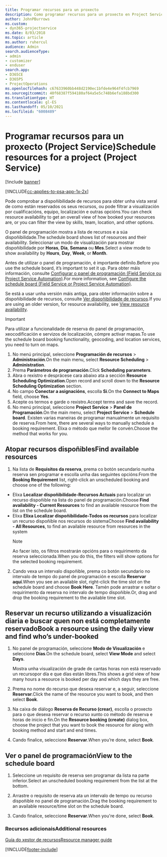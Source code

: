 ```yaml
---
title: Programar recursos para un proxecto
description: Como programar recursos para un proxecto en Project Service
author: JohnPBurrows
ms.custom:
- dyn365-projectservice
ms.date: 8/03/2018
ms.topic: article
ms.author: ruhercul
audience: Admin
search.audienceType:
- admin
- customizer
- enduser
search.app:
- D365CE
- D365PS
- ProjectOperations
ms.openlocfilehash: c67633960bb448d2190ec1bfde4e964f4fcb7969
ms.sourcegitcommit: 40f68387f594180af64a5e5c748b6efa188bd300
ms.translationtype: HT
ms.contentlocale: gl-ES
ms.lasthandoff: 05/10/2021
ms.locfileid: "6008489"
---
```

# <a name="schedule-resources-for-a-project-project-service"></a><span data-ttu-id="687ce-103">Programar recursos para un proxecto (Project Service)</span><span class="sxs-lookup"><span data-stu-id="687ce-103">Schedule resources for a project (Project Service)</span></span>

[!include [banner](../includes/psa-now-project-operations.md)]

[!INCLUDE[cc-applies-to-psa-app-1x-2x](../includes/cc-applies-to-psa-app-1x-2x.md)]

<span data-ttu-id="687ce-104">Pode comprobar a dispoñibilidade de recursos para obter unha vista xeral de como están reservados os seus recursos, ou pode filtrar a visualización por cualificacións, equipo, localización e outras opcións.</span><span class="sxs-lookup"><span data-stu-id="687ce-104">You can check resource availability to get an overall view of how booked your resources are, or you can filter the view by skills, team, location, and other options.</span></span>  
  
<span data-ttu-id="687ce-105">O panel de programación mostra a lista de recursos e a súa dispoñibilidade.</span><span class="sxs-lookup"><span data-stu-id="687ce-105">The schedule board shows list of resources and their availability.</span></span> <span data-ttu-id="687ce-106">Seleccionar un modo de visualización para mostrar dispoñibilidade por **Horas**, **Día**, **Semana** ou **Mes**.</span><span class="sxs-lookup"><span data-stu-id="687ce-106">Select a view mode to show availability by **Hours**, **Day**, **Week**, or **Month**.</span></span>  
  
<span data-ttu-id="687ce-107">Antes de utilizar o panel de programación, é importante definilo.</span><span class="sxs-lookup"><span data-stu-id="687ce-107">Before you use the schedule board, it’s important to set it up.</span></span> <span data-ttu-id="687ce-108">Para obter máis información, consulte [Configurar o panel de programación (Field Service ou Project Service Automation)](/dynamics365/field-service/configure-schedule-board).</span><span class="sxs-lookup"><span data-stu-id="687ce-108">For more information, see [Configure the schedule board (Field Service or Project Service Automation)](/dynamics365/field-service/configure-schedule-board).</span></span>
  
<span data-ttu-id="687ce-109">Se está a usar unha versión máis antiga, para obter información sobre a dispoñibilidade de recursos, consulte [Ver dispoñibilidade de recursos](../psa/view-resource-availability.md).</span><span class="sxs-lookup"><span data-stu-id="687ce-109">If you are using an older version, for resource availability, see [View resource availability](../psa/view-resource-availability.md).</span></span>  

> [!IMPORTANT]
>  <span data-ttu-id="687ce-110">Para utilizar a funcionalidade de reserva do panel de programación, xeocodificación e servizos de localización, cómpre activar mapas.</span><span class="sxs-lookup"><span data-stu-id="687ce-110">To use the schedule board booking functionality, geocoding, and location services, you need to turn on maps.</span></span>  
> 
> 1. <span data-ttu-id="687ce-111">No menú principal, seleccione **Programación de recursos** > **Administración**.</span><span class="sxs-lookup"><span data-stu-id="687ce-111">On the main menu, select **Resource Scheduling** > **Administration**.</span></span>  
> 2. <span data-ttu-id="687ce-112">Prema **Parámetros de programación**.</span><span class="sxs-lookup"><span data-stu-id="687ce-112">Click **Scheduling parameters**.</span></span>  
> 3. <span data-ttu-id="687ce-113">Abra o rexistro e desprácese cara abaixo ata a sección **Resource Scheduling Optimization**.</span><span class="sxs-lookup"><span data-stu-id="687ce-113">Open record and scroll down to the **Resource Scheduling Optimization** section.</span></span>  
> 4. <span data-ttu-id="687ce-114">No campo **Conectar a asignacións**, escolla **Si**.</span><span class="sxs-lookup"><span data-stu-id="687ce-114">On the **Connect to Maps** field, choose **Yes**.</span></span>  
> 5. <span data-ttu-id="687ce-115">Acepte os termos e garde o rexistro.</span><span class="sxs-lookup"><span data-stu-id="687ce-115">Accept terms and save the record.</span></span>  
> 6. <span data-ttu-id="687ce-116">No menú principal, seleccione **Project Service** > **Panel de Programación**.</span><span class="sxs-lookup"><span data-stu-id="687ce-116">On the main menu, select **Project Service** > **Schedule board**.</span></span> <span data-ttu-id="687ce-117">Existen varias maneiras de programar manualmente un requisito de reserva.</span><span class="sxs-lookup"><span data-stu-id="687ce-117">From here, there are several ways to manually schedule a booking requirement.</span></span> <span data-ttu-id="687ce-118">Elixa o método que mellor lle convén.</span><span class="sxs-lookup"><span data-stu-id="687ce-118">Choose the method that works for you.</span></span>
  
## <a name="find-available-resources"></a><span data-ttu-id="687ce-119">Atopar recursos dispoñibles</span><span class="sxs-lookup"><span data-stu-id="687ce-119">Find available resources</span></span>

1.  <span data-ttu-id="687ce-120">Na lista de **Requisitos da reserva**, prema co botón secundario nunha reserva sen programar e escolla unha das seguintes opcións:</span><span class="sxs-lookup"><span data-stu-id="687ce-120">From the **Booking Requirement** list, right-click an unscheduled booking and choose one of the following:</span></span>  
  
- <span data-ttu-id="687ce-121">Elixa **Localizar dispoñibilidade-Recursos Actuais** para localizar un recurso dispoñible na lista do panel de programación.</span><span class="sxs-lookup"><span data-stu-id="687ce-121">Choose **Find availability - Current Resources** to find an available resource from the list on the schedule board.</span></span>  
- <span data-ttu-id="687ce-122">Elixa **Elixa Localizar dispoñibilidade-Todos os recursos** para localizar un recurso dispoñible nos recursos do sistema</span><span class="sxs-lookup"><span data-stu-id="687ce-122">Choose **Find availability - All Resources**, to find an available resource from resources in the system</span></span>  
   > [!NOTE]
   >  <span data-ttu-id="687ce-123">Ao facer isto, os filtros mostrarán opcións para o requirimento da reserva seleccionada.</span><span class="sxs-lookup"><span data-stu-id="687ce-123">When you do this, the filters will show options for the selected booking requirement.</span></span>  
  
2. <span data-ttu-id="687ce-124">Cando vexa un intervalo dispoñible, prema co botón secundario no intervalo de tempo do panel de programación e escolla **Reservar aquí**.</span><span class="sxs-lookup"><span data-stu-id="687ce-124">When you see an available slot, right-click the time slot on the schedule board and choose **Book Here**.</span></span> <span data-ttu-id="687ce-125">Tamén pode arrastrar e soltar o requirimento da reserva no intervalo de tempo dispoñible.</span><span class="sxs-lookup"><span data-stu-id="687ce-125">Or, drag and drop the booking requirement to the available time slot.</span></span>  
  

## <a name="book-a-resource-using-the-daily-view-and-find-whos-under-booked"></a><span data-ttu-id="687ce-126">Reservar un recurso utilizando a visualización diaria e buscar quen non está completamente reservado</span><span class="sxs-lookup"><span data-stu-id="687ce-126">Book a resource using the daily view and find who’s under-booked</span></span>
  
1.  <span data-ttu-id="687ce-127">No panel de programación, seleccione **Modo de Visualización** e seleccione **Días**.</span><span class="sxs-lookup"><span data-stu-id="687ce-127">On the schedule board, select **View Mode** and select **Days**.</span></span>  
  
    <span data-ttu-id="687ce-128">Mostra unha visualización de grade de cantas horas non está reservado un recursopor día e que días están libres.</span><span class="sxs-lookup"><span data-stu-id="687ce-128">This shows a grid view of how many hours a resource is booked per day and which days they are free.</span></span>  
  
2.  <span data-ttu-id="687ce-129">Prema no nome do recurso que desexa reservar e, a seguir, seleccione **Reservar**.</span><span class="sxs-lookup"><span data-stu-id="687ce-129">Click the name of the resource you want to book, and then select **Book**.</span></span>  
  
3.  <span data-ttu-id="687ce-130">Na caixa de diálogo **Reserva de Recurso (crear)**, escolla o proxecto para o que desexa reservar o recurso xunto co método de reserva e horas de inicio e fin.</span><span class="sxs-lookup"><span data-stu-id="687ce-130">On the **Resource booking (create)** dialog box, choose the project that you want to book the resource for along with booking method and start and end times.</span></span>  
  
4.  <span data-ttu-id="687ce-131">Cando finalice, seleccione **Reservar**.</span><span class="sxs-lookup"><span data-stu-id="687ce-131">When you’re done, select **Book**.</span></span>  
  
## <a name="view-to-the-schedule-board"></a><span data-ttu-id="687ce-132">Ver o panel de programación</span><span class="sxs-lookup"><span data-stu-id="687ce-132">View to the schedule board</span></span>
  
1.  <span data-ttu-id="687ce-133">Seleccione un requisito de reserva sen programar da lista na parte inferior.</span><span class="sxs-lookup"><span data-stu-id="687ce-133">Select an unscheduled booking requirement from the list at the bottom.</span></span>  
  
2.  <span data-ttu-id="687ce-134">Arrastre o requisito de reserva ata un intervalo de tempo ou recurso dispoñible no panel de programación.</span><span class="sxs-lookup"><span data-stu-id="687ce-134">Drag the booking requirement to an available resource/time slot on the schedule board.</span></span>  
  
3.  <span data-ttu-id="687ce-135">Cando finalice, seleccione **Reservar**.</span><span class="sxs-lookup"><span data-stu-id="687ce-135">When you're done, select **Book**.</span></span>  
  
### <a name="additional-resources"></a><span data-ttu-id="687ce-136">Recursos adicionais</span><span class="sxs-lookup"><span data-stu-id="687ce-136">Additional resources</span></span>  
 [<span data-ttu-id="687ce-137">Guía do xestor de recursos</span><span class="sxs-lookup"><span data-stu-id="687ce-137">Resource manager guide</span></span>](../psa/resource-manager-guide.md)


[!INCLUDE[footer-include](../includes/footer-banner.md)]